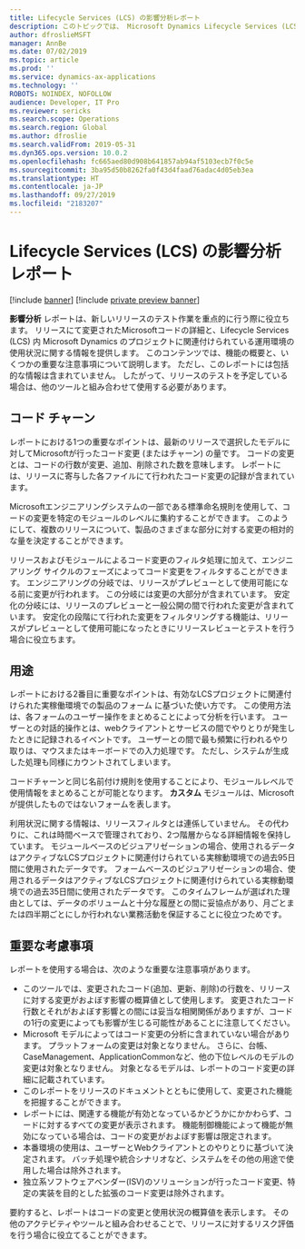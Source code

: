 ```yaml
---
title: Lifecycle Services (LCS) の影響分析レポート
description: このトピックでは、 Microsoft Dynamics Lifecycle Services (LCS) の影響分析レポートについて説明します。
author: dfroslieMSFT
manager: AnnBe
ms.date: 07/02/2019
ms.topic: article
ms.prod: ''
ms.service: dynamics-ax-applications
ms.technology: ''
ROBOTS: NOINDEX, NOFOLLOW
audience: Developer, IT Pro
ms.reviewer: sericks
ms.search.scope: Operations
ms.search.region: Global
ms.author: dfroslie
ms.search.validFrom: 2019-05-31
ms.dyn365.ops.version: 10.0.2
ms.openlocfilehash: fc665aed80d908b641857ab94af5103ecb7f0c5e
ms.sourcegitcommit: 3ba95d50b8262fa0f43d4faad76adac4d05eb3ea
ms.translationtype: HT
ms.contentlocale: ja-JP
ms.lasthandoff: 09/27/2019
ms.locfileid: "2183207"
---
```

# <a name="impact-analysis-report-in-lifecycle-services-lcs"></a>Lifecycle Services (LCS) の影響分析レポート

[!include [banner](../includes/banner.md)]
[!include [private preview banner](../includes/private-preview-banner.md)]

**影響分析** レポートは、新しいリリースのテスト作業を重点的に行う際に役立ちます。 リリースにて変更されたMicrosoftコードの詳細と、Lifecycle Services (LCS) 内 Microsoft Dynamics のプロジェクトに関連付けられている運用環境の使用状況に関する情報を提供します。 このコンテンツでは、機能の概要と、いくつかの重要な注意事項について説明します。 ただし、このレポートには包括的な情報は含まれていません。 したがって、リリースのテストを予定している場合は、他のツールと組み合わせて使用する必要があります。

## <a name="code-churn"></a>コード チャーン

レポートにおける1つの重要なポイントは、最新のリリースで選択したモデルに対してMicrosoftが行ったコード変更 (またはチャーン) の量です。 コードの変更とは、コードの行数が変更、追加、削除された数を意味します。 レポートには、リリースに寄与した各ファイルにて行われたコード変更の記録が含まれています。

Microsoftエンジニアリングシステムの一部である標準命名規則を使用して、コードの変更を特定のモジュールのレベルに集約することができます。 このようにして、複数のリリースについて、製品のさまざまな部分に対する変更の相対的な量を決定することができます。

リリースおよびモジュールによるコード変更のフィルタ処理に加えて、エンジニアリング サイクルのフェーズによってコード変更をフィルタすることができます。 エンジニアリングの分岐では、リリースがプレビューとして使用可能になる前に変更が行われます。 この分岐には変更の大部分が含まれています。 安定化の分岐には、リリースのプレビューと一般公開の間で行われた変更が含まれています。 安定化の段階にて行われた変更をフィルタリングする機能は、リリースがプレビューとして使用可能になったときにリリースレビューとテストを行う場合に役立ちます。

## <a name="usage"></a>用途

レポートにおける2番目に重要なポイントは、有効なLCSプロジェクトに関連付けられた実稼働環境での製品のフォーム に基づいた使い方です。 この使用方法は、各フォームのユーザー操作をまとめることによって分析を行います。 ユーザーとの対話的操作とは、webクライアントとサービスの間でやりとりが発生したときに記録されるイベントです。 ユーザーとの間で最も頻繁に行われるやり取りは、マウスまたはキーボードでの入力処理です。 ただし、システムが生成した処理も同様にカウントされてしまいます。

コードチャーンと同じ名前付け規則を使用することにより、モジュールレベルで使用情報をまとめることが可能となります。 **カスタム** モジュールは、Microsoftが提供したものではないフォームを表します。

利用状況に関する情報は、リリースフィルタとは連係していません。 その代わりに、これは時間ベースで管理されており、2つ階層からなる詳細情報を保持しています。 モジュールベースのビジュアリゼーションの場合、使用されるデータはアクティブなLCSプロジェクトに関連付けられている実稼動環境での過去95日間に使用されたデータです。 フォームベースのビジュアリゼーションの場合、使用されるデータはアクティブなLCSプロジェクトに関連付けられている実稼動環境での過去35日間に使用されたデータです。 このタイムフレームが選ばれた理由としては、データのボリュームと十分な履歴との間に妥協点があり、月ごとまたは四半期ごとにしか行われない業務活動を保証することに役立つためです。

## <a name="important-considerations"></a>重要な考慮事項

レポートを使用する場合は、次のような重要な注意事項があります。

- このツールでは、変更されたコード(追加、更新、削除)の行数を、リリースに対する変更がおよぼす影響の概算値として使用します。 変更されたコード行数とそれがおよぼす影響との間には妥当な相関関係がありますが、コードの1行の変更によっても影響が生じる可能性があることに注意してください。
- Microsoft モデルによってはコード変更の分析に含まれていない場合があります。 プラットフォームの変更は対象となりません。 さらに、台帳、CaseManagement、ApplicationCommonなど、他の下位レベルのモデルの変更は対象となりません。 対象となるモデルは、レポートのコード変更の詳細に記載されています。
- このレポートをリリースのドキュメントとともに使用して、変更された機能を把握することができます。
- レポートには、関連する機能が有効となっているかどうかにかかわらず、コードに対するすべての変更が表示されます。 機能制御機能によって機能が無効になっている場合は、コードの変更がおよぼす影響は限定されます。
- 本番環境の使用は、ユーザーとWebクライアントとのやりとりに基づいて決定されます。 バッチ処理や統合シナリオなど、システムをその他の用途で使用した場合は除外されます。
- 独立系ソフトウェアベンダー(ISV)のソリューションが行ったコード変更、特定の実装を目的とした拡張のコード変更は除外されます。

要約すると、レポートはコードの変更と使用状況の概算値を表示します。 その他のアクテビティやツールと組み合わせることで、リリースに対するリスク評価を行う場合に役立てることができます。
